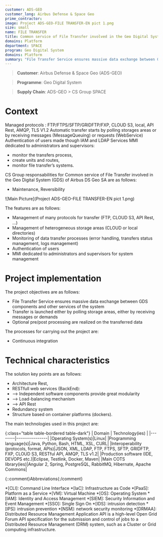 ```yaml
---
customer: ADS-GEO
customer_long: Airbus Defense & Space Geo
prime_contractor: 
image: Project ADS-GEO-FILE TRANSFER-EN pict 1.png
size: small
name: FILE TRANSFER
title: Common service of File Transfer involved in the Geo Digital System (GDS) of Airbus DS Geo SA
domains: Platform
department: SPACE
program: Geo Digital System
domains: Platform
summary: "File Transfer Service ensures massive data exchange between GDS components and other services of the system. Transfer is launched either by polling storage areas, either by receiving messages or demands. Optional pre/post processing are realized on the transferred data"
---
```


> __Customer__\: Airbus Defense & Space Geo (ADS-GEO)

> __Programme__\: Geo Digital System

> __Supply Chain__\: ADS-GEO >  CS Group SPACE


# Context

Managed protocols : FTP/FTPS/SFTP/GRIDFTP/FXP, CLOUD S3, local, API Rest, AMQP, TLS V1.2 
 Automatic transfer starts by polling storages areas or by receiving messages (MessageQueuing) or requests (WebService)
 Authentication of users made though IAM and LDAP Services
 MMI dédicated to administrators and supervisors: 
 * monitor the transfers process,
 * create units and routes,
 * monitor file transfer’s systems.

CS Group responsabilities for Common service of File Transfer involved in the Geo Digital System (GDS) of Airbus DS Geo SA are as follows:
* Maintenance, Reversibility

![Main Picture](Project ADS-GEO-FILE TRANSFER-EN pict 1.png)

The features are as follows:
* Management of many protocols for transfer (FTP, CLOUD S3, API Rest, ...)
* Management of heterogeneous storage areas (CLOUD or local directories)
* Monitoring of data transfer processes (error handling, transfers status management, logs management)
* Authentication of users
* MMI dedicated to administrators and supervisors for system management

# Project implementation

The project objectives are as follows:
* File Transfer Service ensures massive data exchange between GDS components and other services of the system
* Transfer is launched either by polling storage areas, either by receiving messages or demands 
* Optional pre/post processing are realized on the transferred data

The processes for carrying out the project are:
* Continuous integration

# Technical characteristics

The solution key points are as follows:
* Architecture Rest,
* RESTfull web services (BackEnd):
*   --> Independent software components provide great modularity
*   --> Load-balancing mechanism
*   --> API Rest
* Redundancy system
* Structure based on container platforms (dockers).



The main technologies used in this project are:

{:class="table table-bordered table-dark"}
| Domain | Technology(ies) |
|--------|----------------|
|Operating System(s)|Linux|
|Programming language(s)|Java, Python, Bash, HTML, XSL, CURL|
|Interoperability (protocols, format, APIs)|JSON, XML, LDAP, FTP, FTPS, SFTP, GRIDFTP, FXP, CLOUD S3, RESTful API, AMQP, TLS v1.2|
|Production software (IDE, DEVOPS etc.)|Eclipse, Testlink, Docker, Maven|
|Main COTS library(ies)|Angular 2, Spring, PostgreSQL, RabbitMQ, Hibernate, Apache Commons|



{::comment}Abbreviations{:/comment}

*[CLI]: Command Line Interface
*[IaC]: Infrastructure as Code
*[PaaS]: Platform as a Service
*[VM]: Virtual Machine
*[OS]: Operating System
*[IAM]: Identity and Access Management
*[SIEM]: Security Information and Event Management
*[SSO]: Single Sign On
*[IDS]: intrusion detection
*[IPS]: intrusion prevention
*[NSM]: network security monitoring
*[DRMAA]: Distributed Resource Management Application API is a high-level Open Grid Forum API specification for the submission and control of jobs to a Distributed Resource Management (DRM) system, such as a Cluster or Grid computing infrastructure.
